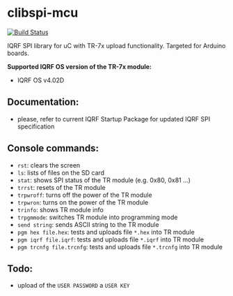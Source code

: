 # clibspi-mcu

[![Build Status](https://travis-ci.org/iqrfsdk/clibspi-mcu.svg?branch=master)](https://travis-ci.org/iqrfsdk/clibspi-mcu)

IQRF SPI library for uC with TR-7x upload functionality.
Targeted for Arduino boards.

**Supported IQRF OS version of the TR-7x module:**

- IQRF OS v4.02D

## Documentation:

- please, refer to current IQRF Startup Package for updated IQRF SPI specification

## Console commands:

- `rst`: clears the screen
- `ls`: lists of files on the SD card
- `stat`: shows SPI status of the TR module (e.g. 0x80, 0x81 ...)
- `trrst`: resets of the TR module
- `trpwroff`: turns off the power of the TR module
- `trpwron`: turns on the power of the TR module
- `trinfo`: shows TR module info
- `trpgmmode`: switches TR module into programming mode
- `send string`: sends ASCII string to the TR module
- `pgm hex file.hex`: tests and uploads file `*.hex` into TR module
- `pgm iqrf file.iqrf`: tests and uploads file `*.iqrf` into TR module
- `pgm trcnfg file.trcnfg`: tests and uploads file `*.trcnfg` into TR module

## Todo:

- upload of the `USER PASSWORD` a `USER KEY`

